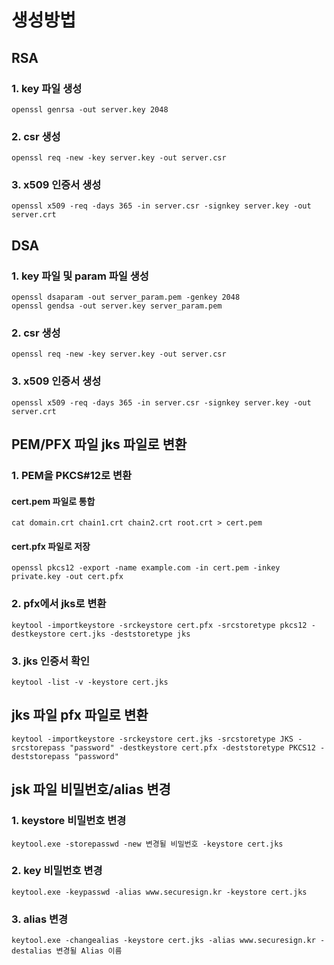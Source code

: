

# 생성방법

## RSA
### 1. key 파일 생성
    openssl genrsa -out server.key 2048
### 2. csr 생성
    openssl req -new -key server.key -out server.csr
### 3. x509 인증서 생성
    openssl x509 -req -days 365 -in server.csr -signkey server.key -out server.crt

## DSA

### 1. key 파일 및 param 파일 생성
    openssl dsaparam -out server_param.pem -genkey 2048
    openssl gendsa -out server.key server_param.pem
### 2. csr 생성
    openssl req -new -key server.key -out server.csr
### 3. x509 인증서 생성
    openssl x509 -req -days 365 -in server.csr -signkey server.key -out server.crt


## PEM/PFX 파일 jks 파일로 변환

### 1. PEM을 PKCS#12로 변환
#### cert.pem 파일로 통합  
    cat domain.crt chain1.crt chain2.crt root.crt > cert.pem
#### cert.pfx 파일로 저장
    openssl pkcs12 -export -name example.com -in cert.pem -inkey private.key -out cert.pfx

### 2. pfx에서 jks로 변환
    keytool -importkeystore -srckeystore cert.pfx -srcstoretype pkcs12 -destkeystore cert.jks -deststoretype jks

### 3. jks 인증서 확인
    keytool -list -v -keystore cert.jks

## jks 파일 pfx 파일로 변환
    keytool -importkeystore -srckeystore cert.jks -srcstoretype JKS -srcstorepass "password" -destkeystore cert.pfx -deststoretype PKCS12 -deststorepass "password"

## jsk 파일 비밀번호/alias 변경

### 1. keystore 비밀번호 변경
    keytool.exe -storepasswd -new 변경될 비밀번호 -keystore cert.jks

### 2. key 비밀번호 변경
    keytool.exe -keypasswd -alias www.securesign.kr -keystore cert.jks

### 3. alias 변경
    keytool.exe -changealias -keystore cert.jks -alias www.securesign.kr -destalias 변경될 Alias 이름